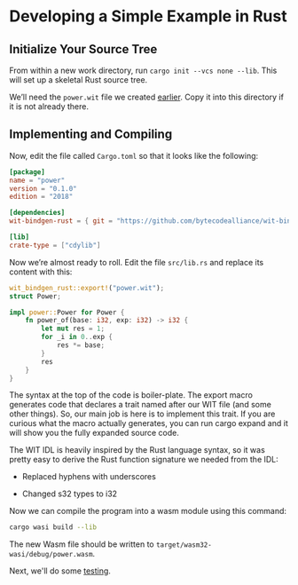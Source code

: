 # Developing a Simple Example in Rust

## Initialize Your Source Tree

From within a new work directory, run `cargo init --vcs none --lib`. This will set up a skeletal Rust source tree.

We’ll need the `power.wit` file we created [earlier](Tutorial-WIT-Power.md). Copy it into this directory if it is not already there.

## Implementing and Compiling

Now, edit the file called `Cargo.toml` so that it looks like the following:

```toml
[package]
name = "power"
version = "0.1.0"
edition = "2018"

[dependencies]
wit-bindgen-rust = { git = "https://github.com/bytecodealliance/wit-bindgen.git", rev = "60e3c5b41e616fee239304d92128e117dd9be0a7" }

[lib]
crate-type = ["cdylib"]
```

Now we’re almost ready to roll. Edit the file `src/lib.rs` and replace its content with this:

```rust
wit_bindgen_rust::export!("power.wit");
struct Power;

impl power::Power for Power {
    fn power_of(base: i32, exp: i32) -> i32 {
        let mut res = 1;
        for _i in 0..exp {
            res *= base;
        }
        res
    }
}
```

The syntax at the top of the code is boiler-plate. The export macro generates code that declares a trait named after our WIT file (and some other things). So, our main job is here is to implement this trait. If you are curious what the macro actually generates, you can run cargo expand and it will show you the fully expanded source code.

The WIT IDL is heavily inspired by the Rust language syntax, so it was pretty easy to derive the Rust function signature we needed from the IDL:

- Replaced hyphens with underscores

- Changed s32 types to i32

Now we can compile the program into a wasm module using this command:

```bash
cargo wasi build --lib
```

The new Wasm file should be written to `target/wasm32-wasi/debug/power.wasm`.

Next, we'll do some [testing](Tutorial-Test-Power.md).

